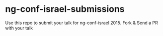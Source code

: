 # ng-conf-israel-submissions
Use this repo to submit your talk for ng-conf-israel 2015. Fork &amp; Send a PR with your talk
